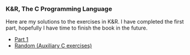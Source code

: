 ### K&R, The C Programming Language

Here are my solutions to the exercises in K&R. I have completed the first part, hopefully I have time to finish the book in the future.

* [Part 1](https://github.com/eerorant/K-R-Solutions/tree/master/Part%201)
* [Random (Auxiliary C exercises)](https://github.com/eerorant/K-R-Solutions/tree/master/Random)
